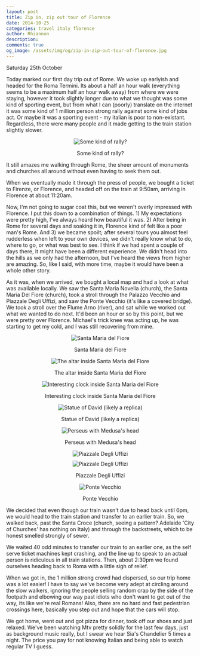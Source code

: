```yaml
---
layout: post
title: Zip in, zip out tour of Florence
date: 2014-10-25
categories: travel italy florence
author: Rhiannon
description:
comments: true
og_image: /assets/img/og/zip-in-zip-out-tour-of-florence.jpg
---
```

Saturday 25th October

Today marked our first day trip out of Rome. We woke up earlyish and headed for the Roma Termini. Its about a half an hour walk (everything seems to be a maximum half an hour walk away) from where we were staying, however it took slightly longer due to what we thought was some kind of sporting event, but from what I can (poorly) translate on the internet it was some kind of 1 million person strong rally against some kind of jobs act. Or maybe it was a sporting event - my italian is poor to non-existant. Regardless, there were many people and it made getting to the train station slightly slower.

<div style="margin-bottom: 10px; text-align: center;">
    <img src="/assets/img/blog/rome_jobs_act_rally.jpg" alt="Some kind of rally?" />
    <p>Some kind of rally?</p>
</div>

It still amazes me walking through Rome, the sheer amount of monuments and churches all around without even having to seek them out.

When we eventually made it through the press of people, we bought a ticket to Firenze, or Florence, and headed off on the train at 9:50am, arriving in Florence at about 11:20am.

Now, I'm not going to sugar coat this, but we weren't overly impressed with Florence. I put this down to a combination of things. 1) My expectations were pretty high, I've always heard how beautiful it was. 2) After being in Rome for several days and soaking it in, Florence kind of felt like a poor man's Rome. And 3) we became spoilt; after several tours you almost feel rudderless when left to your own devices, we didn't really know what to do, where to go, or what was best to see. I think if we had spent a couple of days there, it might have been a different experience. We didn't head into the hills as we only had the afternoon, but I've heard the views from higher are amazing. So, like I said, with more time, maybe it would have been a whole other story.

As it was, when we arrived, we bought a local map and had a look at what was available locally. We saw the Santa Maria Novella (church), the Santa Maria Del Fiore (church), took a stroll through the Palazzo Vecchio and Piazzale Degli Uffizi, and saw the Ponte Vecchio (it's like a covered bridge). We took a stroll over the Flume Arno (river), and sat while we worked out what we wanted to do next. It'd been an hour or so by this point, but we were pretty over Florence. Michael's trick knee was acting up, he was starting to get my cold, and I was still recovering from mine.

<div style="margin-bottom: 10px; text-align: center;">
    <img src="/assets/img/blog/santa_maria_del_fiore.jpg" alt="Santa Maria del Fiore" />
    <p>Santa Maria del Fiore</p>
</div>

<div style="margin-bottom: 10px; text-align: center;">
    <img src="/assets/img/blog/santa_maria_del_fiore_altar.jpg" alt="The altar inside Santa Maria del Fiore" />
    <p>The altar inside Santa Maria del Fiore</p>
</div>

<div style="margin-bottom: 10px; text-align: center;">
    <img src="/assets/img/blog/santa_maria_del_fiore_clock.jpg" alt="Interesting clock inside Santa Maria del Fiore" />
    <p>Interesting clock inside Santa Maria del Fiore</p>
</div>

<div style="margin-bottom: 10px; text-align: center;">
    <img src="/assets/img/blog/statue_of_david.jpg" alt="Statue of David (likely a replica)" />
    <p>Statue of David (likely a replica)</p>
</div>

<div style="margin-bottom: 10px; text-align: center;">
    <img src="/assets/img/blog/perseus_and_medusa.jpg" alt="Perseus with Medusa's head" />
    <p>Perseus with Medusa's head</p>
</div>

<div style="margin-bottom: 10px; text-align: center;">
    <img src="/assets/img/blog/piazzale_degli_uffizi_1.jpg" alt="Piazzale Degli Uffizi" />
</div>

<div style="margin-bottom: 10px; text-align: center;">
    <img src="/assets/img/blog/piazzale_degli_uffizi_2.jpg" alt="Piazzale Degli Uffizi" />
    <p>Piazzale Degli Uffizi</p>
</div>

<div style="margin-bottom: 10px; text-align: center;">
    <img src="/assets/img/blog/ponte_vecchio.jpg" alt="Ponte Vecchio" />
    <p>Ponte Vecchio</p>
</div>

We decided that even though our train wasn't due to head back until 6pm, we would head to the train station and transfer to an earlier train. So, we walked back, past the Santa Croce (church, seeing a pattern? Adelaide 'City of Churches' has nothing on Italy) and through the backstreets, which to be honest smelled strongly of sewer.

We waited 40 odd minutes to transfer our train to an earlier one, as the self serve ticket machines kept crashing, and the line up to speak to an actual person is ridiculous in all train stations. Then, about 2:30pm we found ourselves heading back to Roma with a little sigh of relief.

When we got in, the 1 million strong crowd had dispersed, so our trip home was a lot easier! I have to say we've become very adept at circling around the slow walkers, ignoring the people selling random crap by the side of the footpath and elbowing our way past idiots who don't want to get out of the way, its like we're real Romans! Also, there are no hard and fast pedestrian crossings here, basically you step out and hope that the cars will stop.

We got home, went out and got pizza for dinner, took off our shoes and just relaxed. We've been watching Mtv pretty solidly for the last few days, just as background music really, but I swear we hear Sia's Chandelier 5 times a night. The price you pay for not knowing Italian and being able to watch regular TV I guess.